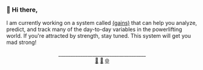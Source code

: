 ### 👋 Hi there,

<!--- This repo consists of me trying to iterate an idea to a minimum viable product. The codes are put together with a form of love that may not be as clean or followed the best practices of many of the best paradigms. So, use it at your own risk! --->

I am currently working on a system called <a href="https://allkindsofgains.app/" target="_blank">(gains)</a> that can help you analyze, predict, and track many of the day-to-day variables in the powerlifting world. If you're attracted by strength, stay tuned. This system will get you mad strong!


<div align="center">
  <span>____________________________________</span>
  <br>
  <a href="https://www.linkedin.com/in/kyawsny/">🔗</a>
  <a href="mailto:kyawsny@gmail.com">💌</a>
  <a href="https://jaw.cool/">🌐</a>
</div>
